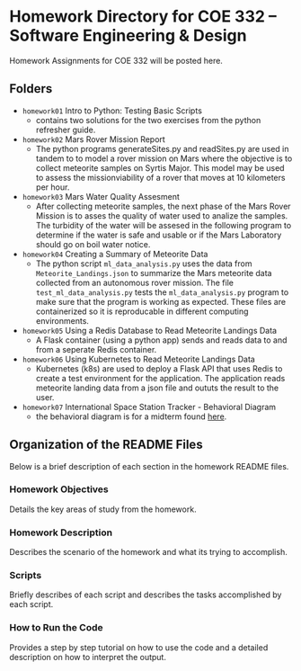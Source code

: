 # Homework Directory for COE 332 – Software Engineering & Design
Homework Assignments for COE 332 will be posted here. 

## Folders
- `homework01` Intro to Python: Testing Basic Scripts
  - contains two solutions for the two exercises from the python refresher guide.
- `homework02` Mars Rover Mission Report
  - The python programs generateSites.py and readSites.py are used in tandem to to model a rover mission on Mars where the objective is to collect meteorite samples on Syrtis Major. This model may be used to assess the missionviability of a rover that moves at 10 kilometers per hour. 
- `homework03` Mars Water Quality Assesment
  - After collecting meteorite samples, the next phase of the Mars Rover Mission is to asses the quality of water used to analize the samples. The turbidity of the water will be assesed in the following program to determine if the water is safe and usable or if the Mars Laboratory should go on boil water notice. 
- `homework04` Creating a Summary of Meteorite Data
  - The python script `ml_data_analysis.py` uses the data from `Meteorite_Landings.json` to summarize the Mars meteorite data collected from an autonomous rover mission. The file `test_ml_data_analysis.py` tests the `ml_data_analysis.py` program to make sure that the program is working as expected. These files are containerized so it is reproducable in different computing environments.   
- `homework05` Using a Redis Database to Read Meteorite Landings Data
  - A Flask container (using a python app) sends and reads data to and from a seperate Redis container.
- `homework06` Using Kubernetes to Read Meteorite Landings Data
  - Kubernetes (k8s) are used to deploy a Flask API that uses Redis to create a test environment for the application. The application reads meteorite landing data from a json file and oututs the result to the user.
- `homework07` International Space Station Tracker - Behavioral Diagram
  - the behavioral diagram is for a midterm found [here](https://github.com/osvasali/ISS-Tracking-Application-Using-Flask).

## Organization of the README Files
Below is a brief description of each section in the homework README files.

### Homework Objectives
Details the key areas of study from the homework.

### Homework Description
Describes the scenario of the homework and what its trying to accomplish.

### Scripts
Briefly describes of each script and describes the tasks accomplished by each script.

### How to Run the Code
Provides a step by step tutorial on how to use the code and a detailed description on how to interpret the output.
